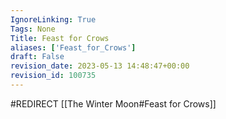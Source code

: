 ```yaml
---
IgnoreLinking: True
Tags: None
Title: Feast for Crows
aliases: ['Feast_for_Crows']
draft: False
revision_date: 2023-05-13 14:48:47+00:00
revision_id: 100735
---
```


#REDIRECT [[The Winter Moon#Feast for Crows]]